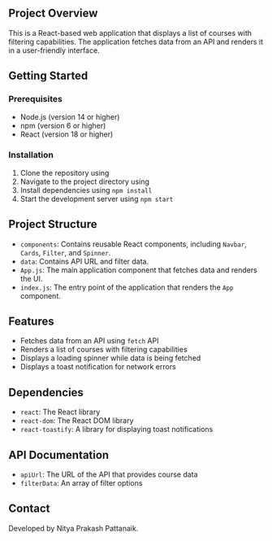 **Project Overview**
-------------------

This is a React-based web application that displays a list of courses with filtering capabilities. The application fetches data from an API and renders it in a user-friendly interface.

**Getting Started**
-------------------

### Prerequisites

* Node.js (version 14 or higher)
* npm (version 6 or higher)
* React (version 18 or higher)

### Installation

1. Clone the repository using 
2. Navigate to the project directory using 
3. Install dependencies using `npm install`
4. Start the development server using `npm start`

**Project Structure**
---------------------

* `components`: Contains reusable React components, including `Navbar`, `Cards`, `Filter`, and `Spinner`.
* `data`: Contains API URL and filter data.
* `App.js`: The main application component that fetches data and renders the UI.
* `index.js`: The entry point of the application that renders the `App` component.

**Features**
------------

* Fetches data from an API using `fetch` API
* Renders a list of courses with filtering capabilities
* Displays a loading spinner while data is being fetched
* Displays a toast notification for network errors

**Dependencies**
---------------

* `react`: The React library
* `react-dom`: The React DOM library
* `react-toastify`: A library for displaying toast notifications

**API Documentation**
---------------------

* `apiUrl`: The URL of the API that provides course data
* `filterData`: An array of filter options

**Contact**
----------

Developed by Nitya Prakash Pattanaik.
